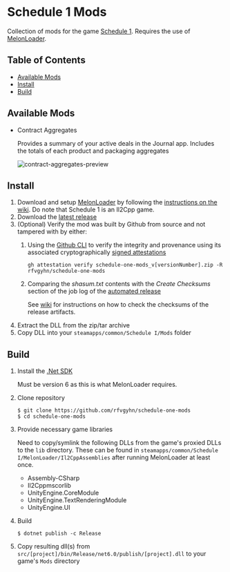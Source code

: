 # Schedule 1 Mods
Collection of mods for the game [Schedule 1]. Requires the use of [MelonLoader].

## Table of Contents
* [Available Mods]
* [Install]
* [Build]

## Available Mods
* Contract Aggregates
   
  Provides a summary of your active deals in the Journal app. Includes the totals of each product and packaging aggregates

  ![contract-aggregates-preview]

## Install
1. Download and setup [MelonLoader] by following the [instructions on the wiki]. Do note that Schedule 1 is an Il2Cpp game.
2. Download the [latest release]
3. (Optional) Verify the mod was built by Github from source and not tampered with by either:
   1. Using the [Github CLI] to verify the integrity and provenance using its associated cryptographically [signed attestations]

      `gh attestation verify schedule-one-mods_v[versionNumber].zip -R rfvgyhn/schedule-one-mods`
   2. Comparing the _shasum.txt_ contents with the _Create Checksums_ section of the job log of the [automated release]

      See [wiki] for instructions on how to check the checksums of the release artifacts.
4. Extract the DLL from the zip/tar archive
5. Copy DLL into your `steamapps/common/Schedule I/Mods` folder

## Build

1. Install the [.Net SDK]

   Must be version 6 as this is what MelonLoader requires.
2. Clone repository
    ```
    $ git clone https://github.com/rfvgyhn/schedule-one-mods
    $ cd schedule-one-mods
   ```
3. Provide necessary game libraries

    Need to copy/symlink the following DLLs from the game's proxied DLLs to the `lib` directory. These can
be found in `steamapps/common/Schedule I/MelonLoader/Il2CppAssemblies` after running MelonLoader at least
once.
    * Assembly-CSharp
    * Il2Cppmscorlib
    * UnityEngine.CoreModule
    * UnityEngine.TextRenderingModule
    * UnityEngine.UI
4. Build
    ```
    $ dotnet publish -c Release
   ```
5. Copy resulting dll(s) from `src/[project]/bin/Release/net6.0/publish/[project].dll` to your game's `Mods` directory

[contract-aggregates-preview]: https://rfvgyhn.blob.core.windows.net/schedule1/contract-aggregates-preview.webp
[.Net SDK]: https://dotnet.microsoft.com/download/dotnet
[MelonLoader]: https://melonloader.co/
[Schedule 1]: https://www.scheduleonegame.com/
[Available Mods]: #available-mods
[Install]: #install
[Build]: #build
[instructions on the wiki]: https://melonwiki.xyz/#/?id=requirements
[latest release]: https://github.com/Rfvgyhn/schedule-one-mods/releases
[Github CLI]: https://cli.github.com/
[signed attestations]: https://docs.github.com/en/actions/security-for-github-actions/using-artifact-attestations/using-artifact-attestations-to-establish-provenance-for-builds
[automated release]: https://github.com/rfvgyhn/schedule-one-mods/actions
[wiki]: https://github.com/rfvgyhn/schedule-one-mods/wiki/Verify-Checksums-for-a-Release